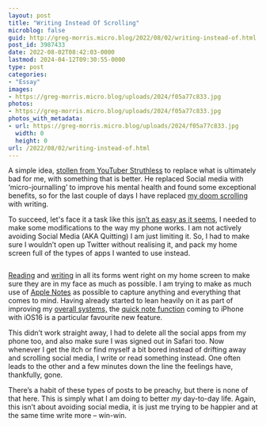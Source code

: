 ```yaml
---
layout: post
title: "Writing Instead Of Scrolling"
microblog: false
guid: http://greg-morris.micro.blog/2022/08/02/writing-instead-of.html
post_id: 3987433
date: 2022-08-02T08:42:03-0000
lastmod: 2024-04-12T09:30:55-0000
type: post
categories:
- "Essay"
images:
- https://greg-morris.micro.blog/uploads/2024/f05a77c833.jpg
photos:
- https://greg-morris.micro.blog/uploads/2024/f05a77c833.jpg
photos_with_metadata:
- url: https://greg-morris.micro.blog/uploads/2024/f05a77c833.jpg
  width: 0
  height: 0
url: /2022/08/02/writing-instead-of.html
---
```

<p>A simple idea, <a href="https://www.youtube.com/watch?v=mFvdHfhVIsQ">stollen from YouTuber Struthless</a> to replace what is ultimately bad for me, with something that is better. He replaced Social media with ‘micro-journalling’ to improve his mental health and found some exceptional benefits, so for the last couple of days I have replaced <a href="https://micro.gregmorris.co.uk/2022/07/31/of-course-i.html">my doom scrolling</a> with writing.</p><p>To succeed, let's face it a task like this <a href="https://gregmorris.co.uk/blog/twitter-muscle-memory/">isn’t as easy as it seems</a>, I needed to make some modifications to the way my phone works. I am not actively avoiding Social Media (AKA Quitting) I am just limiting it. So, I had to make sure I wouldn’t open up Twitter without realising it, and pack my home screen full of the types of apps I wanted to use instead.</p><figure class="kg-card kg-image-card"><img src="uploads/2024/f05a77c833.jpg" class="kg-image" alt loading="lazy" /></figure><p><a href="https://gregmorris.co.uk/blog/my-reading-flow/">Reading</a> and <a href="https://gregmorris.co.uk/blog/my-writing-workflow/">writing</a> in all its forms went right on my home screen to make sure they are in my face as much as possible. I am trying to make as much use of <a href="https://support.apple.com/en-us/HT205773">Apple Notes</a> as possible to capture anything and everything that comes to mind. Having already started to lean heavily on it as part of improving my <a href="https://gregmorris.co.uk/blog/putting-a-system-in-place/">overall systems,</a> the <a href="https://support.apple.com/en-gb/guide/ipad/ipad5d91fd88/ipados">quick note function</a> coming to iPhone with iOS16 is a particular favourite new feature.</p><p>This didn’t work straight away, I had to delete all the social apps from my phone too, and also make sure I was signed out in Safari too. Now whenever I get the itch or find myself a bit bored instead of drifting away and scrolling social media, I write or read something instead. One often leads to the other and a few minutes down the line the feelings have, thankfully, gone.</p><p>There’s a habit of these types of posts to be preachy, but there is none of that here. This is simply what I am doing to better <em>my</em> day-to-day life. Again, this isn’t about avoiding social media, it is just me trying to be happier and at the same time write more – win-win.</p>
